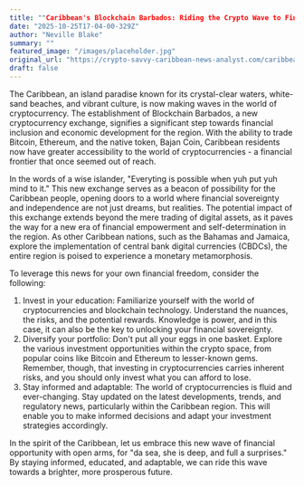 ```yaml
---
title: ""Caribbean's Blockchain Barbados: Riding the Crypto Wave to Financial Inclusion and Sovereignty""
date: "2025-10-25T17-04-00-329Z"
author: "Neville Blake"
summary: ""
featured_image: "/images/placeholder.jpg"
original_url: "https://crypto-savvy-caribbean-news-analyst.com/caribbean-crypto-exchange-launches-in-barbados/"
draft: false
---
```


The Caribbean, an island paradise known for its crystal-clear waters, white-sand beaches, and vibrant culture, is now making waves in the world of cryptocurrency. The establishment of Blockchain Barbados, a new cryptocurrency exchange, signifies a significant step towards financial inclusion and economic development for the region. With the ability to trade Bitcoin, Ethereum, and the native token, Bajan Coin, Caribbean residents now have greater accessibility to the world of cryptocurrencies - a financial frontier that once seemed out of reach.

In the words of a wise islander, "Everyting is possible when yuh put yuh mind to it." This new exchange serves as a beacon of possibility for the Caribbean people, opening doors to a world where financial sovereignty and independence are not just dreams, but realities. The potential impact of this exchange extends beyond the mere trading of digital assets, as it paves the way for a new era of financial empowerment and self-determination in the region. As other Caribbean nations, such as the Bahamas and Jamaica, explore the implementation of central bank digital currencies (CBDCs), the entire region is poised to experience a monetary metamorphosis.

To leverage this news for your own financial freedom, consider the following:

1. Invest in your education: Familiarize yourself with the world of cryptocurrencies and blockchain technology. Understand the nuances, the risks, and the potential rewards. Knowledge is power, and in this case, it can also be the key to unlocking your financial sovereignty.
2. Diversify your portfolio: Don't put all your eggs in one basket. Explore the various investment opportunities within the crypto space, from popular coins like Bitcoin and Ethereum to lesser-known gems. Remember, though, that investing in cryptocurrencies carries inherent risks, and you should only invest what you can afford to lose.
3. Stay informed and adaptable: The world of cryptocurrencies is fluid and ever-changing. Stay updated on the latest developments, trends, and regulatory news, particularly within the Caribbean region. This will enable you to make informed decisions and adapt your investment strategies accordingly.

In the spirit of the Caribbean, let us embrace this new wave of financial opportunity with open arms, for "da sea, she is deep, and full a surprises." By staying informed, educated, and adaptable, we can ride this wave towards a brighter, more prosperous future.
